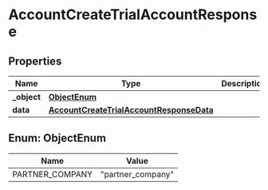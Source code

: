 

# AccountCreateTrialAccountResponse


## Properties

| Name | Type | Description | Notes |
|------------ | ------------- | ------------- | -------------|
|**_object** | [**ObjectEnum**](#ObjectEnum) |  |  |
|**data** | [**AccountCreateTrialAccountResponseData**](AccountCreateTrialAccountResponseData.md) |  |  |



## Enum: ObjectEnum

| Name | Value |
|---- | -----|
| PARTNER_COMPANY | &quot;partner_company&quot; |



